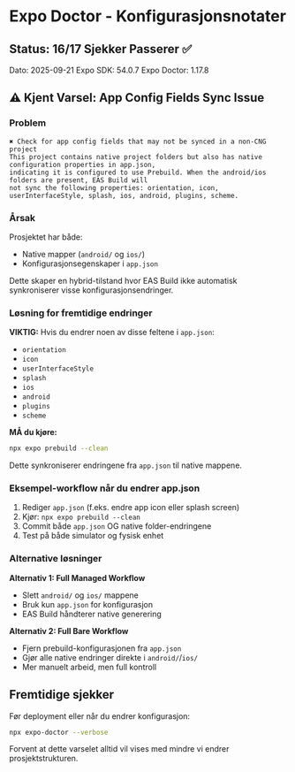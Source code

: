 # Expo Doctor - Konfigurasjonsnotater

## Status: 16/17 Sjekker Passerer ✅

Dato: 2025-09-21
Expo SDK: 54.0.7
Expo Doctor: 1.17.8

## ⚠️ Kjent Varsel: App Config Fields Sync Issue

### Problem
```
✖ Check for app config fields that may not be synced in a non-CNG project
This project contains native project folders but also has native configuration properties in app.json, 
indicating it is configured to use Prebuild. When the android/ios folders are present, EAS Build will 
not sync the following properties: orientation, icon, userInterfaceStyle, splash, ios, android, plugins, scheme.
```

### Årsak
Prosjektet har både:
- Native mapper (`android/` og `ios/`)
- Konfigurasjonsegenskaper i `app.json`

Dette skaper en hybrid-tilstand hvor EAS Build ikke automatisk synkroniserer visse konfigurasjonsendringer.

### Løsning for fremtidige endringer

**VIKTIG:** Hvis du endrer noen av disse feltene i `app.json`:
- `orientation`
- `icon`
- `userInterfaceStyle`
- `splash`
- `ios`
- `android`
- `plugins`
- `scheme`

**MÅ du kjøre:**
```bash
npx expo prebuild --clean
```

Dette synkroniserer endringene fra `app.json` til native mappene.

### Eksempel-workflow når du endrer app.json

1. Rediger `app.json` (f.eks. endre app icon eller splash screen)
2. Kjør: `npx expo prebuild --clean`
3. Commit både `app.json` OG native folder-endringene
4. Test på både simulator og fysisk enhet

### Alternative løsninger

**Alternativ 1: Full Managed Workflow**
- Slett `android/` og `ios/` mappene
- Bruk kun `app.json` for konfigurasjon
- EAS Build håndterer native generering

**Alternativ 2: Full Bare Workflow**
- Fjern prebuild-konfigurasjonen fra `app.json`
- Gjør alle native endringer direkte i `android/`/`ios/`
- Mer manuelt arbeid, men full kontroll

## Fremtidige sjekker

Før deployment eller når du endrer konfigurasjon:
```bash
npx expo-doctor --verbose
```

Forvent at dette varselet alltid vil vises med mindre vi endrer prosjektstrukturen.